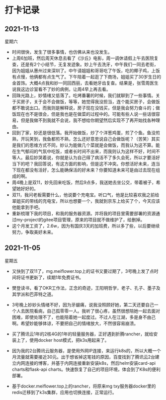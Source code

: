 # 打卡记录

## 2021-11-13

星期六

* 时间很快，发生了很多事情，也仿佛从来也没发生。
* 上周6加班，然后周天休息去看了《沙丘》电影，周一调休请假上午去医院复查，还是有2个小结节，无复发迹象。妙上午去洗牙，中午我们一同去老街，因为姐姐从惠州过来深圳了。中午请姐姐和哥哥吃了午饭，吃的椰子鸡，上饭有点慢，他俩都有点生气了。下午陪着一起逛了下商场，姐姐买了30岁生日的金首饰。大概4点我和妙一同回西丽，去看她牙齿复查。结果是，张雪周医生说我这边诊室看不了妙的病例，让周4早上再去看。
* 回珠光路上，妙情绪又低落了。吃烤番薯的时候，我们就聊到了一些事情。关于买房子，关于会不会做饭，等等，她觉得我没担当，连个能买房子，会做饭都不敢说出口。而我则是解释说，房子现在没钱买，但是我会努力奋斗的；做饭现在也不是很会，但是我也是在做菜的过程中的。可能有些人说一些话很容易，但是我做不到我就不会说，我不想给你期望然后实现不了再开始找各种理由。
* 回到了家，妙还是很低落。我开始做饭，炒了个洋葱鸡蛋，煎了个鱼。鱼没煎熟，开玩笑到，我鱼都煎不熟，怎么还好意思说自己会做饭呢？（苦笑）其实是我们的思维方式不同，妙认为能做几个菜就是会做饭，而我认为这不算。能在生气郁闷的气氛中吃饭，或者长时间不出来，而我则认为这样不好，时间不等人。最后妙哭着说，你就是认为自己得了病活不了多久会死，所以才要活好当下的吧？我回答说，有这方面的影响，但是这不冲突。你想活好未来，连当下现在都没有活好，怎么能确保活的好未来？你要知道未来可是由过去现在组成的啊。
* 周4晚上是双11，妙先回来吃饭，然后9点多，我送她去坐公交，带着被子，希望她好好的。
* 双11，我问老板需要什么，他说要个充电宝。听口气，他是比较喜欢我之前给翠姐买的带线的充电宝，所以也想要一个，我就到京东上给买了个，今天应该他能拿到手吧。
* 重新梳理下我的项目，和我的服务器资源。并将我的项目里需要部署的资源通过my-project的gitee项目管理，原来的项目就不做维护了，给删掉。
* 这个月发工资了，2.6w，因为有国庆3天的加班费，所以多了些，以后要继续努力，争取美好未来。

## 2021-11-05

星期五

* 又快到了双11了，mg.meiflower.top上的证书又要过期了，3号晚上发了点时间将证书更新了，续期1年免费证书。

* 樊登读书，看了OKR工作法，正念的奇迹，王阳明哲学，老子、孔子、墨子及其学派和巴菲特之道。

* 3号晚上妙妙头情绪不好，因为牙龈痛，说我没照顾好她，第二天还要自己一个人去医院看病，自己孤零零一人。我听了很心疼，虽然很想陪她一起去面对困难，即使处理不了，也能陪着她一起度过。不过人在江湖，多是身不由己啊。希望妙能够体谅，不要把自己的情绪放大，不然很容易崩溃。

* 买了腾讯云1年的2核4G的1年的轻量服务器，正好遇到折腾rancher，就给安装上了，使用docker host模式，把k3s用起来了。

* 因为我的2台腾讯云服务器，是使用外网IP连接，来运行k8s的，所以大概一个月流量就需要接近30元。出于想省掉这笔钱的原因，百度找到了腾讯云2台建立内网连接的博客，并基于内网连接重新安装k8s，然后helm安装card-api charts和flask-api charts。快速恢复了自己的项目环境，体会到了K8s的便利部署。

* 基于docker.meiflower.top上的rancher，将原来mg txy服务器docker里的redis迁移到了k3s集群，应用也切换连接，正常运行。

  <p>
      <img :src="$withBase('/res.2021/11/k8s-dashboard.png')" alt="">
  </p>

<p>
    <img :src="$withBase('/res.2021/11/k3s-rancher.png')" alt="">
</p>
